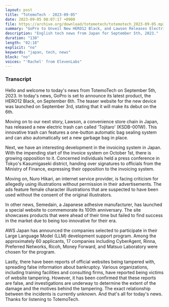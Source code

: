 ```yaml
---
layout: post
title: "TotemoTech - 2023-09-05"
date: 2023-09-05 08:07:17 +0900
file: https://archive.org/download/totemotech/totemotech_2023-09-05.mp3
summary: "GoPro to Unveil New HERO12 Black, and Lawson Releases Electric Trash Can with Automatic Bag Sealing, & more…"
description: "English tech news from Japan for September 5th, 2023."
duration: "138"
length: "02:18"
explicit: "no"
keywords: "japan, tech, news"
block: "no"
voices: "'Rachel' from ElevenLabs"
---
```


### Transcript

Hello and welcome to today's news from TotemoTech on September 5th, 2023. In today's news, GoPro is set to announce its latest product, the HERO12 Black, on September 6th. The teaser website for the new device was launched on September 3rd, stating that it will make its debut on the 6th.

Moving on to our next story, Lawson, a convenience store chain in Japan, has released a new electric trash can called 'Tojitaro' (KSDB-001W). This innovative trash can features a one-button automatic bag sealing system and can also automatically set a new garbage bag in place.

Next, we have an interesting development in the invoicing system in Japan. With the impending start of the invoice system on October 1st, there is growing opposition to it. Concerned individuals held a press conference in Tokyo's Kasumigaseki district, handing over signatures to officials from the Ministry of Finance, expressing their opposition to the invoicing system.

Moving on, Nuro Hikari, an internet service provider, is facing criticism for allegedly using illustrations without permission in their advertisements. The ads feature female character illustrations that are suspected to have been used without the consent of the original illustrators.

In other news, Semedain, a Japanese adhesive manufacturer, has launched a special website to commemorate its 100th anniversary. The site showcases products that were ahead of their time but failed to find success in the market due to being too innovative for their era.

AWS Japan has announced the companies selected to participate in their Large Language Model (LLM) development support program. Among the approximately 60 applicants, 17 companies including CyberAgent, Rinna, Preferred Networks, Ricoh, Money Forward, and Matsuo Laboratory were chosen for the program.

Lastly, there have been reports of official websites being tampered with, spreading false information about bankruptcy. Various organizations, including training facilities and consulting firms, have reported being victims of website tampering. However, it has been confirmed that these reports are false, and investigations are underway to determine the extent of the damage and the motives behind the tampering. The exact relationship between the incidents is currently unknown.   And that's all for today's news. Thanks for listening to TotemoTech.
